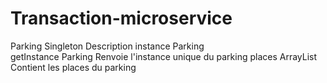# Transaction-microservice

Parking	Singleton	Description
instance	Parking	 
getInstance	Parking	Renvoie l'instance unique du parking
places	ArrayList	Contient les places du parking
